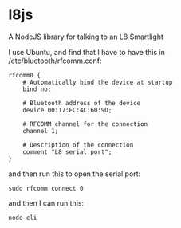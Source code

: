 l8js
====

A NodeJS library for talking to an L8 Smartlight

I use Ubuntu, and find that I have to have this in /etc/bluetooth/rfcomm.conf:

```
rfcomm0 {
	# Automatically bind the device at startup
	bind no;

	# Bluetooth address of the device
	device 00:17:EC:4C:60:9D;

	# RFCOMM channel for the connection
	channel	1;

	# Description of the connection
	comment "L8 serial port";
}
```

and then run this to open the serial port:

```
sudo rfcomm connect 0
```

and then I can run this:

```
node cli
```

